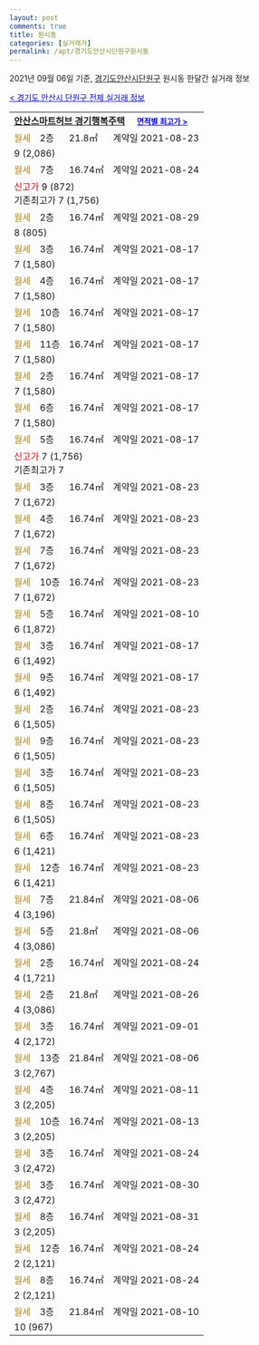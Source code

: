 ```yaml
---
layout: post
comments: true
title: 원시동
categories: [실거래가]
permalink: /apt/경기도안산시단원구원시동
---
```


2021년 09월 06일 기준, <a href="/apt/경기도안산시단원구">경기도안산시단원구</a> 원시동 한달간 실거래 정보

<a style="color: blue;" href="/apt/경기도안산시단원구">< 경기도 안산시 단원구 전체 실거래 정보</a>
<!---- start ---->
<table>
  <tr>
    <td colspan="4" style="font-weight: bold;"><a href="/apt/경기도안산시단원구원시동안산스마트허브경기행복주택">안산스마트허브 경기행복주택</a> &nbsp;&nbsp;&nbsp; <a style="color: blue; font-size: smaller;" href="/apt/경기도안산시단원구원시동안산스마트허브경기행복주택">면적별 최고가 ></a></td>
  </tr>
    
  <tr>
    <td><a style="color: darkgoldenrod">월세</a></td>
    <td>2층</td>
    <td>21.8㎡</td>
    <td>계약일 2021-08-23</td>
  </tr>
  <tr>
    <td colspan="4">9 (2,086)</td>
  </tr>
    
  <tr>
    <td><a style="color: darkgoldenrod">월세</a></td>
    <td>7층</td>
    <td>16.74㎡</td>
    <td>계약일 2021-08-24</td>
  </tr>
  <tr>
    <td colspan="4"><a style="color: red;">신고가 </a>9 (872)<br>기존최고가 7 (1,756)</td>
  </tr>
    
  <tr>
    <td><a style="color: darkgoldenrod">월세</a></td>
    <td>2층</td>
    <td>16.74㎡</td>
    <td>계약일 2021-08-29</td>
  </tr>
  <tr>
    <td colspan="4">8 (805)</td>
  </tr>
    
  <tr>
    <td><a style="color: darkgoldenrod">월세</a></td>
    <td>3층</td>
    <td>16.74㎡</td>
    <td>계약일 2021-08-17</td>
  </tr>
  <tr>
    <td colspan="4">7 (1,580)</td>
  </tr>
    
  <tr>
    <td><a style="color: darkgoldenrod">월세</a></td>
    <td>4층</td>
    <td>16.74㎡</td>
    <td>계약일 2021-08-17</td>
  </tr>
  <tr>
    <td colspan="4">7 (1,580)</td>
  </tr>
    
  <tr>
    <td><a style="color: darkgoldenrod">월세</a></td>
    <td>10층</td>
    <td>16.74㎡</td>
    <td>계약일 2021-08-17</td>
  </tr>
  <tr>
    <td colspan="4">7 (1,580)</td>
  </tr>
    
  <tr>
    <td><a style="color: darkgoldenrod">월세</a></td>
    <td>11층</td>
    <td>16.74㎡</td>
    <td>계약일 2021-08-17</td>
  </tr>
  <tr>
    <td colspan="4">7 (1,580)</td>
  </tr>
    
  <tr>
    <td><a style="color: darkgoldenrod">월세</a></td>
    <td>2층</td>
    <td>16.74㎡</td>
    <td>계약일 2021-08-17</td>
  </tr>
  <tr>
    <td colspan="4">7 (1,580)</td>
  </tr>
    
  <tr>
    <td><a style="color: darkgoldenrod">월세</a></td>
    <td>6층</td>
    <td>16.74㎡</td>
    <td>계약일 2021-08-17</td>
  </tr>
  <tr>
    <td colspan="4">7 (1,580)</td>
  </tr>
    
  <tr>
    <td><a style="color: darkgoldenrod">월세</a></td>
    <td>5층</td>
    <td>16.74㎡</td>
    <td>계약일 2021-08-17</td>
  </tr>
  <tr>
    <td colspan="4"><a style="color: red;">신고가 </a>7 (1,756)<br>기존최고가 7</td>
  </tr>
    
  <tr>
    <td><a style="color: darkgoldenrod">월세</a></td>
    <td>3층</td>
    <td>16.74㎡</td>
    <td>계약일 2021-08-23</td>
  </tr>
  <tr>
    <td colspan="4">7 (1,672)</td>
  </tr>
    
  <tr>
    <td><a style="color: darkgoldenrod">월세</a></td>
    <td>4층</td>
    <td>16.74㎡</td>
    <td>계약일 2021-08-23</td>
  </tr>
  <tr>
    <td colspan="4">7 (1,672)</td>
  </tr>
    
  <tr>
    <td><a style="color: darkgoldenrod">월세</a></td>
    <td>7층</td>
    <td>16.74㎡</td>
    <td>계약일 2021-08-23</td>
  </tr>
  <tr>
    <td colspan="4">7 (1,672)</td>
  </tr>
    
  <tr>
    <td><a style="color: darkgoldenrod">월세</a></td>
    <td>10층</td>
    <td>16.74㎡</td>
    <td>계약일 2021-08-23</td>
  </tr>
  <tr>
    <td colspan="4">7 (1,672)</td>
  </tr>
    
  <tr>
    <td><a style="color: darkgoldenrod">월세</a></td>
    <td>5층</td>
    <td>16.74㎡</td>
    <td>계약일 2021-08-10</td>
  </tr>
  <tr>
    <td colspan="4">6 (1,872)</td>
  </tr>
    
  <tr>
    <td><a style="color: darkgoldenrod">월세</a></td>
    <td>3층</td>
    <td>16.74㎡</td>
    <td>계약일 2021-08-17</td>
  </tr>
  <tr>
    <td colspan="4">6 (1,492)</td>
  </tr>
    
  <tr>
    <td><a style="color: darkgoldenrod">월세</a></td>
    <td>9층</td>
    <td>16.74㎡</td>
    <td>계약일 2021-08-17</td>
  </tr>
  <tr>
    <td colspan="4">6 (1,492)</td>
  </tr>
    
  <tr>
    <td><a style="color: darkgoldenrod">월세</a></td>
    <td>2층</td>
    <td>16.74㎡</td>
    <td>계약일 2021-08-23</td>
  </tr>
  <tr>
    <td colspan="4">6 (1,505)</td>
  </tr>
    
  <tr>
    <td><a style="color: darkgoldenrod">월세</a></td>
    <td>9층</td>
    <td>16.74㎡</td>
    <td>계약일 2021-08-23</td>
  </tr>
  <tr>
    <td colspan="4">6 (1,505)</td>
  </tr>
    
  <tr>
    <td><a style="color: darkgoldenrod">월세</a></td>
    <td>3층</td>
    <td>16.74㎡</td>
    <td>계약일 2021-08-23</td>
  </tr>
  <tr>
    <td colspan="4">6 (1,505)</td>
  </tr>
    
  <tr>
    <td><a style="color: darkgoldenrod">월세</a></td>
    <td>8층</td>
    <td>16.74㎡</td>
    <td>계약일 2021-08-23</td>
  </tr>
  <tr>
    <td colspan="4">6 (1,505)</td>
  </tr>
    
  <tr>
    <td><a style="color: darkgoldenrod">월세</a></td>
    <td>6층</td>
    <td>16.74㎡</td>
    <td>계약일 2021-08-23</td>
  </tr>
  <tr>
    <td colspan="4">6 (1,421)</td>
  </tr>
    
  <tr>
    <td><a style="color: darkgoldenrod">월세</a></td>
    <td>12층</td>
    <td>16.74㎡</td>
    <td>계약일 2021-08-23</td>
  </tr>
  <tr>
    <td colspan="4">6 (1,421)</td>
  </tr>
    
  <tr>
    <td><a style="color: darkgoldenrod">월세</a></td>
    <td>7층</td>
    <td>21.84㎡</td>
    <td>계약일 2021-08-06</td>
  </tr>
  <tr>
    <td colspan="4">4 (3,196)</td>
  </tr>
    
  <tr>
    <td><a style="color: darkgoldenrod">월세</a></td>
    <td>5층</td>
    <td>21.8㎡</td>
    <td>계약일 2021-08-06</td>
  </tr>
  <tr>
    <td colspan="4">4 (3,086)</td>
  </tr>
    
  <tr>
    <td><a style="color: darkgoldenrod">월세</a></td>
    <td>2층</td>
    <td>16.74㎡</td>
    <td>계약일 2021-08-24</td>
  </tr>
  <tr>
    <td colspan="4">4 (1,721)</td>
  </tr>
    
  <tr>
    <td><a style="color: darkgoldenrod">월세</a></td>
    <td>2층</td>
    <td>21.8㎡</td>
    <td>계약일 2021-08-26</td>
  </tr>
  <tr>
    <td colspan="4">4 (3,086)</td>
  </tr>
    
  <tr>
    <td><a style="color: darkgoldenrod">월세</a></td>
    <td>3층</td>
    <td>16.74㎡</td>
    <td>계약일 2021-09-01</td>
  </tr>
  <tr>
    <td colspan="4">4 (2,172)</td>
  </tr>
    
  <tr>
    <td><a style="color: darkgoldenrod">월세</a></td>
    <td>13층</td>
    <td>21.84㎡</td>
    <td>계약일 2021-08-06</td>
  </tr>
  <tr>
    <td colspan="4">3 (2,767)</td>
  </tr>
    
  <tr>
    <td><a style="color: darkgoldenrod">월세</a></td>
    <td>4층</td>
    <td>16.74㎡</td>
    <td>계약일 2021-08-11</td>
  </tr>
  <tr>
    <td colspan="4">3 (2,205)</td>
  </tr>
    
  <tr>
    <td><a style="color: darkgoldenrod">월세</a></td>
    <td>10층</td>
    <td>16.74㎡</td>
    <td>계약일 2021-08-13</td>
  </tr>
  <tr>
    <td colspan="4">3 (2,205)</td>
  </tr>
    
  <tr>
    <td><a style="color: darkgoldenrod">월세</a></td>
    <td>3층</td>
    <td>16.74㎡</td>
    <td>계약일 2021-08-24</td>
  </tr>
  <tr>
    <td colspan="4">3 (2,472)</td>
  </tr>
    
  <tr>
    <td><a style="color: darkgoldenrod">월세</a></td>
    <td>3층</td>
    <td>16.74㎡</td>
    <td>계약일 2021-08-30</td>
  </tr>
  <tr>
    <td colspan="4">3 (2,472)</td>
  </tr>
    
  <tr>
    <td><a style="color: darkgoldenrod">월세</a></td>
    <td>8층</td>
    <td>16.74㎡</td>
    <td>계약일 2021-08-31</td>
  </tr>
  <tr>
    <td colspan="4">3 (2,205)</td>
  </tr>
    
  <tr>
    <td><a style="color: darkgoldenrod">월세</a></td>
    <td>12층</td>
    <td>16.74㎡</td>
    <td>계약일 2021-08-24</td>
  </tr>
  <tr>
    <td colspan="4">2 (2,121)</td>
  </tr>
    
  <tr>
    <td><a style="color: darkgoldenrod">월세</a></td>
    <td>8층</td>
    <td>16.74㎡</td>
    <td>계약일 2021-08-24</td>
  </tr>
  <tr>
    <td colspan="4">2 (2,121)</td>
  </tr>
    
  <tr>
    <td><a style="color: darkgoldenrod">월세</a></td>
    <td>3층</td>
    <td>21.84㎡</td>
    <td>계약일 2021-08-10</td>
  </tr>
  <tr>
    <td colspan="4">10 (967)</td>
  </tr>
    
</table>
<!---- end ---->
    